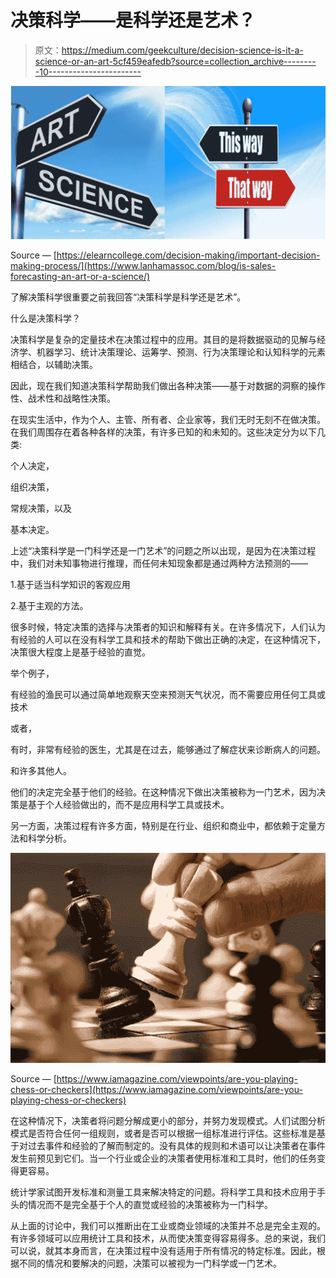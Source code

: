 # 决策科学——是科学还是艺术？

> 原文：<https://medium.com/geekculture/decision-science-is-it-a-science-or-an-art-5cf459eafedb?source=collection_archive---------10----------------------->

![](img/212c7a6b0a2bb4fac7117fde324c18d8.png)

Source — [https://elearncollege.com/decision-making/important-decision-making-process/](https://www.lanhamassoc.com/blog/is-sales-forecasting-an-art-or-a-science/)

了解决策科学很重要之前我回答“决策科学是科学还是艺术”。

什么是决策科学？

决策科学是复杂的定量技术在决策过程中的应用。其目的是将数据驱动的见解与经济学、机器学习、统计决策理论、运筹学、预测、行为决策理论和认知科学的元素相结合，以辅助决策。

因此，现在我们知道决策科学帮助我们做出各种决策——基于对数据的洞察的操作性、战术性和战略性决策。

在现实生活中，作为个人、主管、所有者、企业家等，我们无时无刻不在做决策。在我们周围存在着各种各样的决策，有许多已知的和未知的。这些决定分为以下几类:

个人决定，

组织决策，

常规决策，以及

基本决定。

上述“决策科学是一门科学还是一门艺术”的问题之所以出现，是因为在决策过程中，我们对未知事物进行推理，而任何未知现象都是通过两种方法预测的——

1.基于适当科学知识的客观应用

2.基于主观的方法。

很多时候，特定决策的选择与决策者的知识和解释有关。在许多情况下，人们认为有经验的人可以在没有科学工具和技术的帮助下做出正确的决定，在这种情况下，决策很大程度上是基于经验的直觉。

举个例子，

有经验的渔民可以通过简单地观察天空来预测天气状况，而不需要应用任何工具或技术

或者，

有时，非常有经验的医生，尤其是在过去，能够通过了解症状来诊断病人的问题。

和许多其他人。

他们的决定完全基于他们的经验。在这种情况下做出决策被称为一门艺术，因为决策是基于个人经验做出的，而不是应用科学工具或技术。

另一方面，决策过程有许多方面，特别是在行业、组织和商业中，都依赖于定量方法和科学分析。

![](img/b3a804a82e37bc7541b716747f105eb5.png)

Source — [https://www.iamagazine.com/viewpoints/are-you-playing-chess-or-checkers](https://www.iamagazine.com/viewpoints/are-you-playing-chess-or-checkers)

在这种情况下，决策者将问题分解成更小的部分，并努力发现模式。人们试图分析模式是否符合任何一组规则，或者是否可以根据一组标准进行评估。这些标准是基于对过去事件和经验的了解而制定的。没有具体的规则和术语可以让决策者在事件发生前预见到它们。当一个行业或企业的决策者使用标准和工具时，他们的任务变得更容易。

统计学家试图开发标准和测量工具来解决特定的问题。将科学工具和技术应用于手头的情况而不是完全基于个人的直觉或经验的决策被称为一门科学。

从上面的讨论中，我们可以推断出在工业或商业领域的决策并不总是完全主观的。有许多领域可以应用统计工具和技术，从而使决策变得容易得多。总的来说，我们可以说，就其本身而言，在决策过程中没有适用于所有情况的特定标准。因此，根据不同的情况和要解决的问题，决策可以被视为一门科学或一门艺术。